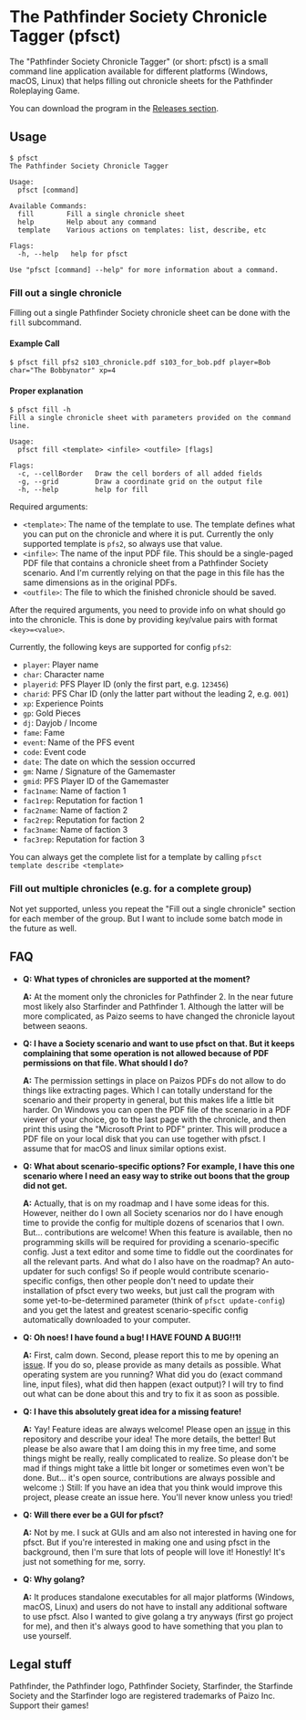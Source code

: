 # The Pathfinder Society Chronicle Tagger (pfsct)

The "Pathfinder Society Chronicle Tagger" (or short: pfsct) is a small command line application available for different platforms (Windows, macOS, Linux) that helps filling out chronicle sheets for the Pathfinder Roleplaying Game.

You can download the program in the [Releases section](https://github.com/Blesmol/pfsct/releases).

## Usage

```
$ pfsct
The Pathfinder Society Chronicle Tagger

Usage:
  pfsct [command]

Available Commands:
  fill        Fill a single chronicle sheet
  help        Help about any command
  template    Various actions on templates: list, describe, etc

Flags:
  -h, --help   help for pfsct

Use "pfsct [command] --help" for more information about a command.
```

### Fill out a single chronicle

Filling out a single Pathfinder Society chronicle sheet can be done with the `fill` subcommand.

#### Example Call
```
$ pfsct fill pfs2 s103_chronicle.pdf s103_for_bob.pdf player=Bob char="The Bobbynator" xp=4
```

#### Proper explanation

```
$ pfsct fill -h
Fill a single chronicle sheet with parameters provided on the command line.

Usage:
  pfsct fill <template> <infile> <outfile> [flags]

Flags:
  -c, --cellBorder   Draw the cell borders of all added fields
  -g, --grid         Draw a coordinate grid on the output file
  -h, --help         help for fill
```

Required arguments:
* `<template>`: The name of the template to use. The template defines what you can put on the chronicle and where it is put. Currently the only supported template is `pfs2`, so always use that value.
* `<infile>`: The name of the input PDF file. This should be a single-paged PDF file that contains a chronicle sheet from a Pathfinder Society scenario. And I'm currently relying on that the page in this file has the same dimensions as in the original PDFs.
* `<outfile>`: The file to which the finished chronicle should be saved.

After the required arguments, you need to provide info on what should go into the chronicle. This is done by providing key/value pairs with format `<key>=<value>`.

Currently, the following keys are supported for config `pfs2`:
* `player`: Player name
* `char`: Character name
* `playerid`: PFS Player ID (only the first part, e.g. `123456`)
* `charid`: PFS Char ID (only the latter part without the leading 2, e.g. `001`)
* `xp`: Experience Points
* `gp`: Gold Pieces
* `dj`: Dayjob / Income
* `fame`: Fame
* `event`: Name of the PFS event
* `code`: Event code
* `date`: The date on which the session occurred
* `gm`: Name / Signature of the Gamemaster
* `gmid`: PFS Player ID of the Gamemaster
* `fac1name`: Name of faction 1
* `fac1rep`: Reputation for faction 1
* `fac2name`: Name of faction 2
* `fac2rep`: Reputation for faction 2
* `fac3name`: Name of faction 3
* `fac3rep`: Reputation for faction 3

You can always get the complete list for a template by calling `pfsct template describe <template>`

### Fill out multiple chronicles (e.g. for a complete group)

Not yet supported, unless you repeat the "Fill out a single chronicle" section for each member of the group. But I want to include some batch mode in the future as well.

## FAQ

* **Q: What types of chronicles are supported at the moment?**

  **A:** At the moment only the chronicles for Pathfinder 2. In the near future most likely also Starfinder and Pathfinder 1. Although the latter will be more complicated, as Paizo seems to have changed the chronicle layout between seaons.

* **Q: I have a Society scenario and want to use pfsct on that. But it keeps complaining that some operation is not allowed because of PDF permissions on that file. What should I do?**

  **A:** The permission settings in place on Paizos PDFs do not allow to do things like extracting pages. Which I can totally understand for the scenario and their property in general, but this makes life a little bit harder. On Windows you can open the PDF file of the scenario in a PDF viewer of your choice, go to the last page with the chronicle, and then print this using the "Microsoft Print to PDF" printer. This will produce a PDF file on your local disk that you can use together with pfsct. I assume that for macOS and linux similar options exist.

* **Q: What about scenario-specific options? For example, I have this one scenario where I need an easy way to strike out boons that the group did not get.**

  **A:** Actually, that is on my roadmap and I have some ideas for this. However, neither do I own all Society scenarios nor do I have enough time to provide the config for multiple dozens of scenarios that I own. But... contributions are welcome! When this feature is available, then no programming skills will be required for providing a scenario-specific config. Just a text editor and some time to fiddle out the coordinates for all the relevant parts. And what do I also have on the roadmap? An auto-updater for such configs! So if people would contribute scenario-specific configs, then other people don't need to update their installation of pfsct every two weeks, but just call the program with some yet-to-be-determined parameter (think of `pfsct update-config`) and you get the latest and greatest scenario-specific config automatically downloaded to your computer.

* **Q: Oh noes! I have found a bug! I HAVE FOUND A BUG!!1!**

  **A:** First, calm down. Second, please report this to me by opening an [issue](https://github.com/Blesmol/pfsct/issues). If you do so, please provide as many details as possible. What operating system are you running? What did you do (exact command line, input files), what did then happen (exact output)? I will try to find out what can be done about this and try to fix it as soon as possible.

* **Q: I have this absolutely great idea for a missing feature!**

  **A:** Yay! Feature ideas are always welcome! Please open an [issue](https://github.com/Blesmol/pfsct/issues) in this repository and describe your idea! The more details, the better! But please be also aware that I am doing this in my free time, and some things might be really, really complicated to realize. So please don't be mad if things might take a little bit longer or sometimes even won't be done. But... it's open source, contributions are always possible and welcome :) Still: If you have an idea that you think would improve this project, please create an issue here. You'll never know unless you tried!

* **Q: Will there ever be a GUI for pfsct?**

  **A:** Not by me. I suck at GUIs and am also not interested in having one for pfsct. But if you're interested in making one and using pfsct in the background, then I'm sure that lots of people will love it! Honestly! It's just not something for me, sorry.

* **Q: Why golang?**

  **A:** It produces standalone executables for all major platforms (Windows, macOS, Linux) and users do not have to install any additional software to use pfsct. Also I wanted to give golang a try anyways (first go project for me), and then it's always good to have something that you plan to use yourself.

## Legal stuff

Pathfinder, the Pathfinder logo, Pathfinder Society, Starfinder, the Starfinde Society and the Starfinder logo are registered trademarks of Paizo Inc. Support their games!
